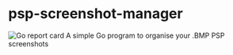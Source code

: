 # psp-screenshot-manager
![Go report card](https://goreportcard.com/badge/github.com/Lynnesbian/psp-screenshot-manager)
A simple Go program to organise your .BMP PSP screenshots